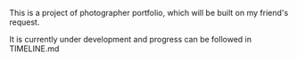 This is a project of photographer portfolio, which will be built on my friend's request.

It is currently under development and progress can be followed in TIMELINE.md
